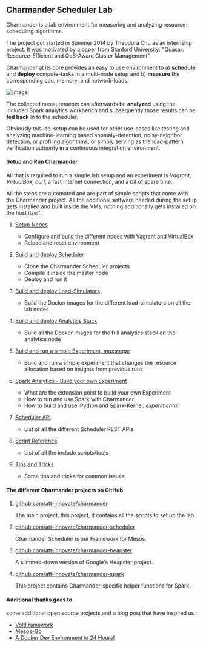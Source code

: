 Charmander Scheduler Lab
------------------------

Charmander is a lab environment for measuring and analyzing resource-scheduling algorithms.

The project got started in Summer 2014 by Theodora Chu as an internship project. It was motivated by a [paper][18] from
Stanford University: "Quasar: Resource-Efficient and QoS-Aware Cluster Management".

Charmander at its core provides an easy to use environment to a) **schedule** and **deploy** compute-tasks in a multi-node setup
and b) **measure** the corresponding cpu, memory, and network-loads.

![image](https://github.com/att-innovate/charmander/blob/master/docs/assets/CharmanderSchedulerLab.png?raw=true)

The collected measurements can afterwards be **analyzed** using the included Spark analytics workbench and subsequently
those results can be **fed back** in to the scheduler.

Obviously this lab-setup can be used for other use-cases like testing and analyzing machine-learning based anomaly-detection,
noisy-neighbor detection, or profiling algorithms, or simply serving as the load-pattern verification authority in a continuous integration environment.

#### Setup and Run Charmander

All that is required to run a simple lab setup and an experiment is _Vagrant_, _VirtualBox_, _curl_, a fast internet connection,
and a bit of spare time.

All the steps are automated and are part of simple scripts that come with the Charmander project. All the additional
software needed during the setup gets installed and built inside the VMs, nothing additionally gets installed on
the host itself.

1. [Setup Nodes][5]

    - Configure and build the different nodes with Vagrant and VirtualBox
    - Reload and reset environment

2. [Build and deploy Scheduler][6]

    - Clone the Charmander Scheduler projects
    - Compile it inside the master node
    - Deploy and run it

3. [Build and deploy Load-Simulators][7]

    - Build the Docker images for the different load-simulators on all the lab nodes

4. [Build and deploy Analytics Stack][8]

    - Build all the Docker images for the full analytics stack on the analytics node

5. [Build and run a simple Experiment, _maxusage_][9]

    - Build and run a simple experiment that changes the resource allocation based on insights from previous runs

6. [Spark Analytics - Build your own Experiment][10]

    - What are the extension point to build your own Experiment
    - How to run and use Spark with Charmander
    - How to build and use iPython and [Spark-Kernel][11], _experimental_!

7. [Scheduler API][12]

    - List of all the different Scheduler REST APIs

8. [Script Reference][13]

    - List of all the include scripts/tools

9. [Tips and Tricks][14]

    - Some tips and tricks for common issues



#### The different Charmander projects on GitHub


1. [github.com/att-innovate/charmander][1]

    The main project, this project, it contains all the scripts to set up the lab.


2. [github.com/att-innovate/charmander-scheduler][2]

    Charmander Scheduler is our Framework for Mesos.


3. [github.com/att-innovate/charmander-heapster][3]

    A slimmed-down version of Google's Heapster project.


4. [github.com/att-innovate/charmander-spark][4]

    This project contains Charmander-specific helper functions for Spark.



#### Additional thanks goes to

some additional open source projects and a blog post that have inspired us:
- [VoltFramework][15]
- [Mesos-Go][16]
- [A Docker Dev Environment in 24 Hours!][17]


[1]: https://github.com/att-innovate/charmander
[2]: https://github.com/att-innovate/charmander-scheduler
[3]: https://github.com/att-innovate/charmander-heapster
[4]: https://github.com/att-innovate/charmander-spark
[5]: https://github.com/att-innovate/charmander/blob/master/docs/SETUPNODES.md
[6]: https://github.com/att-innovate/charmander/blob/master/docs/SETUPSCHEDULER.md
[7]: https://github.com/att-innovate/charmander/blob/master/docs/SETUPSIMULATOR.md
[8]: https://github.com/att-innovate/charmander/blob/master/docs/SETUPANALYTICS.md
[9]: https://github.com/att-innovate/charmander/blob/master/docs/RUNEXPERIMENT.md
[10]: https://github.com/att-innovate/charmander/blob/master/docs/SPARKANALYTICS.md
[11]: https://github.com/ibm-et/spark-kernel
[12]: https://github.com/att-innovate/charmander/blob/master/docs/SCHEDULERAPI.md
[13]: https://github.com/att-innovate/charmander/blob/master/docs/SCRIPTS.md
[14]: https://github.com/att-innovate/charmander/blob/master/docs/TRICKSTIPS.md
[15]: https://github.com/VoltFramework/volt
[16]: https://github.com/mesos/mesos-go
[17]: http://blog.relateiq.com/a-docker-dev-environment-in-24-hours-part-2-of-2/
[18]: http://web.stanford.edu/group/mast/cgi-bin/drupal/content/quasar-resource-efficient-and-qos-aware-cluster-management


